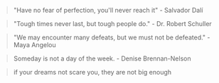 > "Have no fear of perfection, you'll never reach it" - Salvador Dalí 

> "Tough times never last, but tough people do." - Dr. Robert Schuller

> "We may encounter many defeats, but we must not be defeated." - Maya Angelou

> Someday is not a day of the week. - Denise Brennan-Nelson

> if your dreams not scare you, they are not big enough